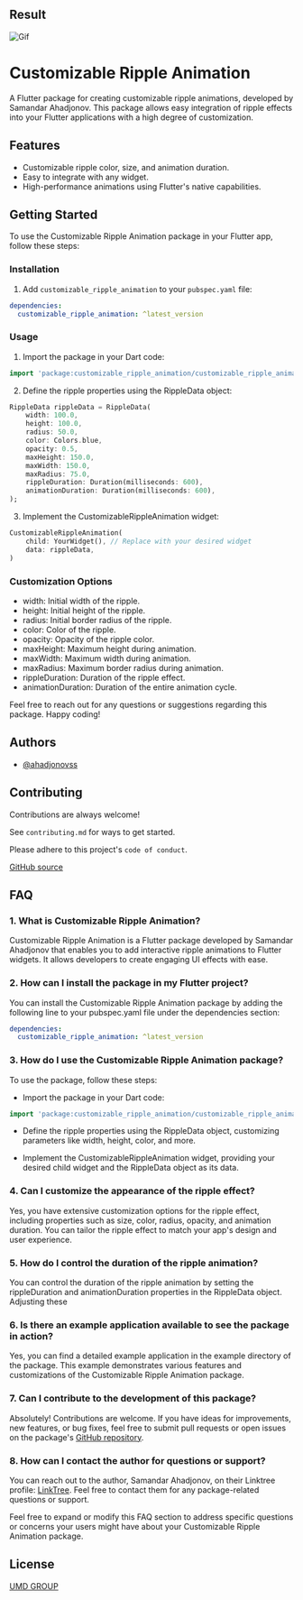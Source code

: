 
## Result

![Gif](https://github.com/ahadjonovss/customizable_ripple_animation/assets/98304052/a0e30880-ceae-45f0-9660-87504b7b9b77)


# Customizable Ripple Animation

A Flutter package for creating customizable ripple animations, developed by Samandar Ahadjonov. This package allows easy integration of ripple effects into your Flutter applications with a high degree of customization.

## Features

- Customizable ripple color, size, and animation duration.
- Easy to integrate with any widget.
- High-performance animations using Flutter's native capabilities.

## Getting Started

To use the Customizable Ripple Animation package in your Flutter app, follow these steps:

### Installation

1. Add `customizable_ripple_animation` to your `pubspec.yaml` file:

```yaml
dependencies:
  customizable_ripple_animation: ^latest_version

```

### Usage

1. Import the package in your Dart code:

```Dart
import 'package:customizable_ripple_animation/customizable_ripple_animation.dart';
```

2. Define the ripple properties using the RippleData object:

```Dart
RippleData rippleData = RippleData(
    width: 100.0,
    height: 100.0,
    radius: 50.0,
    color: Colors.blue,
    opacity: 0.5,
    maxHeight: 150.0,
    maxWidth: 150.0,
    maxRadius: 75.0,
    rippleDuration: Duration(milliseconds: 600),
    animationDuration: Duration(milliseconds: 600),
);
```

3. Implement the CustomizableRippleAnimation widget:

```Dart
CustomizableRippleAnimation(
    child: YourWidget(), // Replace with your desired widget
    data: rippleData,
)
```

### Customization Options

- width: Initial width of the ripple.
- height: Initial height of the ripple.
- radius: Initial border radius of the ripple.
- color: Color of the ripple.
- opacity: Opacity of the ripple color.
- maxHeight: Maximum height during animation.
- maxWidth: Maximum width during animation.
- maxRadius: Maximum border radius during animation.
- rippleDuration: Duration of the ripple effect.
- animationDuration: Duration of the entire animation cycle.

Feel free to reach out for any questions or suggestions regarding this package. Happy coding!



## Authors

- [@ahadjonovss](https://github.com/ahadjonovss)


## Contributing

Contributions are always welcome!

See `contributing.md` for ways to get started.

Please adhere to this project's `code of conduct`.

[GitHub source](https://github.com/ahadjonovss/customizable_ripple_animation.git)


## FAQ

### 1. What is Customizable Ripple Animation?

Customizable Ripple Animation is a Flutter package developed by Samandar Ahadjonov that enables you to add interactive ripple animations to Flutter widgets. It allows developers to create engaging UI effects with ease.

### 2. How can I install the package in my Flutter project?

You can install the Customizable Ripple Animation package by adding the following line to your pubspec.yaml file under the dependencies section:

``` yaml
dependencies:
  customizable_ripple_animation: ^latest_version
  ```

### 3. How do I use the Customizable Ripple Animation package?

To use the package, follow these steps:

- Import the package in your Dart code:

``` Dart
import 'package:customizable_ripple_animation/customizable_ripple_animation.dart';
```

- Define the ripple properties using the RippleData object, customizing parameters like width, height, color, and more.

- Implement the CustomizableRippleAnimation widget, providing your desired child widget and the RippleData object as its data.


### 4. Can I customize the appearance of the ripple effect?

Yes, you have extensive customization options for the ripple effect, including properties such as size, color, radius, opacity, and animation duration. You can tailor the ripple effect to match your app's design and user experience.

### 5. How do I control the duration of the ripple animation?

You can control the duration of the ripple animation by setting the rippleDuration and animationDuration properties in the RippleData object. Adjusting these 

### 6. Is there an example application available to see the package in action?

Yes, you can find a detailed example application in the example directory of the package. This example demonstrates various features and customizations of the Customizable Ripple Animation package.

### 7. Can I contribute to the development of this package?

Absolutely! Contributions are welcome. If you have ideas for improvements, new features, or bug fixes, feel free to submit pull requests or open issues on the package's [GitHub repository](https://github.com/ahadjonovss/customizable_ripple_animation.git).

### 8. How can I contact the author for questions or support?

You can reach out to the author, Samandar Ahadjonov, on their Linktree profile: [LinkTree](https://linktr.ee/ahadjonovss?fbclid=PAAaYJKH3gEwbffi3QyH_kFINfEBhZZEAERqz-NPizYR3qnZnwjEzEVuWthxw_aem_AVcdkYfpLEGeFKvfNPpq9JCZ3wfUe-yKutCVXwHbPM3zm486macDAME7oGkF8Qm76Jc). Feel free to contact them for any package-related questions or support.

Feel free to expand or modify this FAQ section to address specific questions or concerns your users might have about your Customizable Ripple Animation package.
## License

[UMD GROUP](https://t.me/umdgroupuz)

